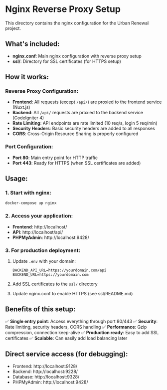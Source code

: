 # Nginx Reverse Proxy Setup

This directory contains the nginx configuration for the Urban Renewal project.

## What's included:

- **nginx.conf**: Main nginx configuration with reverse proxy setup
- **ssl/**: Directory for SSL certificates (for HTTPS setup)

## How it works:

### Reverse Proxy Configuration:
- **Frontend**: All requests (except `/api/`) are proxied to the frontend service (Nuxt.js)
- **Backend**: All `/api/` requests are proxied to the backend service (CodeIgniter 4)
- **Rate Limiting**: API endpoints are rate limited (10 req/s, login 5 req/min)
- **Security Headers**: Basic security headers are added to all responses
- **CORS**: Cross-Origin Resource Sharing is properly configured

### Port Configuration:
- **Port 80**: Main entry point for HTTP traffic
- **Port 443**: Ready for HTTPS (when SSL certificates are added)

## Usage:

### 1. Start with nginx:
```bash
docker-compose up nginx
```

### 2. Access your application:
- **Frontend**: http://localhost/
- **API**: http://localhost/api/
- **PHPMyAdmin**: http://localhost:9428/

### 3. For production deployment:
1. Update `.env` with your domain:
   ```
   BACKEND_API_URL=https://yourdomain.com/api
   BACKEND_URL=https://yourdomain.com
   ```

2. Add SSL certificates to the `ssl/` directory

3. Update nginx.conf to enable HTTPS (see ssl/README.md)

## Benefits of this setup:

✅ **Single entry point**: Access everything through port 80/443
✅ **Security**: Rate limiting, security headers, CORS handling
✅ **Performance**: Gzip compression, connection keep-alive
✅ **Production ready**: Easy to add SSL certificates
✅ **Scalable**: Can easily add load balancing later

## Direct service access (for debugging):
- Frontend: http://localhost:9128/
- Backend: http://localhost:9228/
- Database: http://localhost:9328/
- PHPMyAdmin: http://localhost:9428/